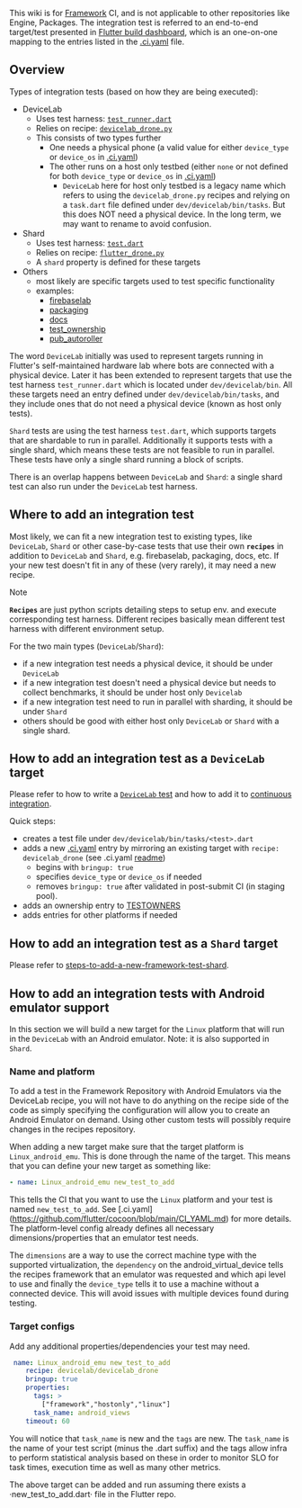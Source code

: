 This wiki is for [Framework](https://github.com/flutter/flutter) CI, and is not applicable to other repositories like Engine, Packages. The integration test is referred to an end-to-end target/test presented in [Flutter build dashboard](https://flutter-dashboard.appspot.com/#/build), which is an one-on-one mapping to the entries listed in the [.ci.yaml](https://github.com/flutter/flutter/blob/master/.ci.yaml) file.

## Overview
Types of integration tests (based on how they are being executed):
* DeviceLab
  * Uses test harness: [`test_runner.dart`](https://github.com/flutter/flutter/blob/master/dev/devicelab/bin/test_runner.dart)
  * Relies on recipe: [`devicelab_drone.py`](https://flutter.googlesource.com/recipes/+/refs/heads/main/recipes/devicelab/devicelab_drone.py)
  * This consists of two types further
    * One needs a physical phone (a valid value for either `device_type` or `device_os` in [.ci.yaml](https://github.com/flutter/flutter/blob/master/.ci.yaml))
    * The other runs on a host only testbed (either `none` or not defined for both `device_type` or `device_os` in [.ci.yaml](https://github.com/flutter/flutter/blob/master/.ci.yaml))
      * `DeviceLab` here for host only testbed is a legacy name which refers to using the `devicelab_drone.py` recipes and relying on a `task.dart` file defined under `dev/devicelab/bin/tasks`. But this does NOT need a physical device. In the long term, we may want to rename to avoid confusion.
* Shard
  * Uses test harness: [`test.dart`](https://github.com/flutter/flutter/blob/master/dev/bots/test.dart)
  * Relies on recipe: [`flutter_drone.py`](https://flutter.googlesource.com/recipes/+/refs/heads/main/recipes/flutter/flutter_drone.py)
  * A `shard` property is defined for these targets
* Others
  * most likely are specific targets used to test specific functionality
  * examples:
    * [firebaselab](https://github.com/flutter/flutter/blob/2d3166b7f9d94c8449fd7224c0b36787146434cd/.ci.yaml#L435)
    * [packaging](https://github.com/flutter/flutter/blob/2d3166b7f9d94c8449fd7224c0b36787146434cd/.ci.yaml#L529)
    * [docs](https://github.com/flutter/flutter/blob/2d3166b7f9d94c8449fd7224c0b36787146434cd/.ci.yaml#L5980)
    * [test_ownership](https://github.com/flutter/flutter/blob/2d3166b7f9d94c8449fd7224c0b36787146434cd/.ci.yaml#L944)
    * [pub_autoroller](https://github.com/flutter/flutter/blob/2d3166b7f9d94c8449fd7224c0b36787146434cd/.ci.yaml#L261)

The word `DeviceLab` initially was used to represent targets running in Flutter's self-maintained hardware lab where bots are connected with a physical device. Later it has been extended to represent targets that use the test harness `test_runner.dart` which is located under `dev/devicelab/bin`. All these targets need an entry defined under `dev/devicelab/bin/tasks`, and they include ones that do not need a physical device (known as host only tests).

`Shard` tests are using the test harness `test.dart`, which supports targets that are shardable to run in parallel. Additionally it supports tests with a single shard, which means these tests are not feasible to run in parallel. These tests have only a single shard running a block of scripts.

There is an overlap happens between `DeviceLab` and `Shard`: a single shard test can also run under the `DeviceLab` test harness.

## Where to add an integration test
Most likely, we can fit a new integration test to existing types, like `DeviceLab`, `Shard` or other case-by-case tests that use their own **`recipes`** in addition to `DeviceLab` and `Shard`, e.g. firebaselab, packaging, docs, etc. If your new test doesn't fit in any of these (very rarely), it may need a new recipe.

> [!NOTE]
> **`Recipes`** are just python scripts detailing steps to setup env. and execute corresponding test harness. Different recipes basically mean different test harness with different environment setup.

For the two main types (`DeviceLab`/`Shard`):
* if a new integration test needs a physical device, it should be under `DeviceLab`
* if a new integration test doesn't need a physical device but needs to collect benchmarks, it should be under host only `Devicelab`
* if a new integration test need to run in parallel with sharding, it should be under `Shard`
* others should be good with either host only `DeviceLab` or `Shard` with a single shard.

## How to add an integration test as a `DeviceLab` target

Please refer to how to write a [`DeviceLab` test](https://github.com/flutter/flutter/tree/master/dev/devicelab#writing-tests) and how to add it to [continuous integration](https://github.com/flutter/flutter/tree/master/dev/devicelab#adding-tests-to-continuous-integration).

Quick steps:
* creates a test file under `dev/devicelab/bin/tasks/<test>.dart`
* adds a new [.ci.yaml](https://github.com/flutter/flutter/blob/master/.ci.yaml) entry by mirroring an existing target with `recipe: devicelab_drone` (see .ci.yaml [readme](https://github.com/flutter/cocoon/blob/main/CI_YAML.md))
  * begins with `bringup: true`
  * specifies `device_type` or `device_os` if needed
  * removes `bringup: true` after validated in post-submit CI (in staging pool).
* adds an ownership entry to [TESTOWNERS](https://github.com/flutter/flutter/blob/master/TESTOWNERS)
* adds entries for other platforms if needed

## How to add an integration test as a `Shard` target

Please refer to [steps-to-add-a-new-framework-test-shard](https://github.com/flutter/flutter/wiki/Adding-a-new-Test-Shard#steps-to-add-a-new-framework-test-shard).

## How to add an integration tests with Android emulator support

In this section we will build a new target for the `Linux` platform that will run in the `DeviceLab` with an Android emulator. Note: it is also supported in `Shard`.

### Name and platform

To add a test in the Framework Repository with Android Emulators via the DeviceLab recipe, you will not have to do anything on the recipe side of the code as simply specifying the configuration will allow you to create an Android Emulator on demand. Using other custom tests will possibly require changes in the recipes repository.

When adding a new target make sure that the target platform is `Linux_android_emu`. This is done through the name of the target. This means that you can define your new target as something like:

```yaml
- name: Linux_android_emu new_test_to_add
```

This tells the CI that you want to use the `Linux` platform and your test is named `new_test_to_add`. See [.ci.yaml] (https://github.com/flutter/cocoon/blob/main/CI_YAML.md) for more details. The platform-level config already defines all necessary dimensions/properties that an emulator test needs.

The `dimensions` are a way to use the correct machine type with the supported virtualization, the `dependency` on the android_virtual_device tells the recipes framework that an emulator was requested and which api level to use and finally the `device_type` tells it to use a machine without a connected device. This will avoid issues with multiple devices found during testing.

### Target configs

Add any additional properties/dependencies your test may need.

```yaml
 name: Linux_android_emu new_test_to_add
    recipe: devicelab/devicelab_drone
    bringup: true
    properties:
      tags: >
        ["framework","hostonly","linux"]
      task_name: android_views
    timeout: 60
```

You will notice that `task_name` is new and the `tags` are new. The `task_name` is the name of your test script (minus the .dart suffix) and the tags allow infra to perform statistical analysis based on these in order to monitor SLO for task times, execution time as well as many other metrics.

The above target can be added and run assuming there exists a ·new_test_to_add.dart· file in the Flutter repo.

